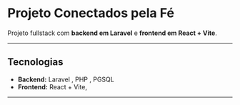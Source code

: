 # Projeto Conectados pela Fé

Projeto fullstack com **backend em Laravel** e **frontend em React + Vite**.

---

## Tecnologias

- **Backend:** Laravel , PHP , PGSQL  
- **Frontend:** React  + Vite,   
---
